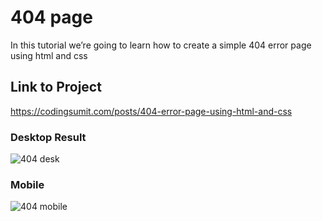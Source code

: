 # 404 page
In this tutorial we’re going to learn how to create a simple 404 error page using html and css

## Link to Project
https://codingsumit.com/posts/404-error-page-using-html-and-css

### Desktop Result
![404 desk](https://github.com/khaekelvin/404-page/assets/130221570/c918ba99-d726-418c-ad90-cb678a971b8c)

### Mobile
![404 mobile](https://github.com/khaekelvin/404-page/assets/130221570/873e2112-ef83-40d1-9855-c008676f2cf8)
